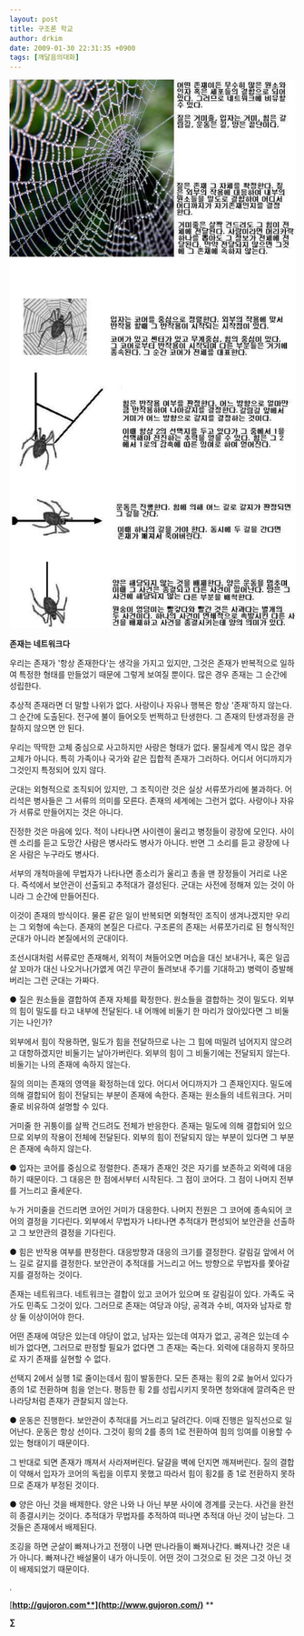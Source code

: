 ```yaml
---
layout: post
title: 구조론 학교
author: drkim
date: 2009-01-30 22:31:35 +0900
tags: [깨달음의대화]
---
```

![](/files/attach/images/198/345/013/11.JPG)  
  

  






**존재는 네트워크다**

우리는 존재가 '항상 존재한다'는 생각을 가지고 있지만, 그것은 존재가 반복적으로 일하여 특정한 형태를 만들었기 때문에 그렇게 보여질 뿐이다. 많은 경우 존재는 그 순간에 성립한다. 

추상적 존재라면 더 말할 나위가 없다. 사랑이나 자유나 행복은 항상 '존재'하지 않는다. 그 순간에 도출된다. 전구에 불이 들어오듯 번쩍하고 탄생한다. 그 존재의 탄생과정을 관찰하지 않으면 안 된다.

우리는 딱딱한 고체 중심으로 사고하지만 사랑은 형태가 없다. 물질세계 역시 많은 경우 고체가 아니다. 특히 가족이나 국가와 같은 집합적 존재가 그러하다. 어디서 어디까지가 그것인지 특정되어 있지 않다.

군대는 외형적으로 조직되어 있지만, 그 조직이란 것은 실상 서류쪼가리에 불과하다. 어리석은 병사들은 그 서류의 의미를 모른다. 존재의 세계에는 그런거 없다. 사랑이나 자유가 서류로 만들어지는 것은 아니다. 

진정한 것은 마음에 있다. 적이 나타나면 사이렌이 울리고 병정들이 광장에 모인다. 사이렌 소리를 듣고 도망간 사람은 병사라도 병사가 아니다. 반면 그 소리를 듣고 광장에 나온 사람은 누구라도 병사다. 

서부의 개척마을에 무법자가 나타나면 종소리가 울리고 총을 맨 장정들이 거리로 나온다. 즉석에서 보안관이 선출되고 추적대가 결성된다. 군대는 사전에 정해져 있는 것이 아니라 그 순간에 만들어진다. 

이것이 존재의 방식이다. 물론 같은 일이 반복되면 외형적인 조직이 생겨나겠지만 우리는 그 외형에 속는다. 존재의 본질은 다르다. 구조론의 존재는 서류쪼가리로 된 형식적인 군대가 아니라 본질에서의 군대이다. 

조선시대처럼 서류로만 존재해서, 외적이 쳐들어오면 머습을 대신 보내거나, 혹은 일곱살 꼬마가 대신 나오거나(가엾게 여긴 무관이 돌려보내 주기를 기대하고) 병력이 증발해 버리는 그런 군대는 가짜다.

● 질은 원소들을 결합하여 존재 자체를 확정한다. 원소들을 결합하는 것이 밀도다. 외부의 힘이 밀도를 타고 내부에 전달된다. 내 어깨에 비둘기 한 마리가 앉아있다면 그 비둘기는 나인가?

외부에서 힘이 작용하면, 밀도가 힘을 전달하므로 나는 그 힘에 떠밀려 넘어지지 않으려고 대항하겠지만 비둘기는 날아가버린다. 외부의 힘이 그 비둘기에는 전달되지 않는다. 비둘기는 나의 존재에 속하지 않는다. 

질의 의미는 존재의 영역을 확정하는데 있다. 어디서 어디까지가 그 존재인지다. 밀도에 의해 결합되어 힘이 전달되는 부분이 존재에 속한다. 존재는 원소들의 네트워크다. 거미줄로 비유하여 설명할 수 있다.

거미줄 한 귀퉁이를 살짝 건드려도 전체가 반응한다. 존재는 밀도에 의해 결합되어 있으므로 외부의 작용이 전체에 전달된다. 외부의 힘이 전달되지 않는 부분이 있다면 그 부분은 존재에 속하지 않는다.

● 입자는 코어를 중심으로 정렬한다. 존재가 존재인 것은 자기를 보존하고 외력에 대응하기 때문이다. 그 대응은 한 점에서부터 시작된다. 그 점이 코어다. 그 점이 나머지 전부를 거느리고 줄세운다.

누가 거미줄을 건드리면 코어인 거미가 대응한다. 나머지 전원은 그 코어에 종속되어 코어의 결정을 기다린다. 외부에서 무법자가 나타나면 추적대가 편성되어 보안관을 선출하고 그 보안관의 결정을 기다린다.

● 힘은 반작용 여부를 판정한다. 대응방향과 대응의 크기를 결정한다. 갈림길 앞에서 어느 길로 갈지를 결정한다. 보안관이 추적대를 거느리고 어느 방향으로 무법자를 쫓아갈지를 결정하는 것이다. 

존재는 네트워크다. 네트워크는 결합이 있고 코어가 있으며 또 갈림길이 있다. 가족도 국가도 민족도 그것이 있다. 그러므로 존재는 여당과 야당, 공격과 수비, 여자와 남자로 항상 둘 이상이어야 한다.

어떤 존재에 여당은 있는데 야당이 없고, 남자는 있는데 여자가 없고, 공격은 있는데 수비가 없다면, 그러므로 판정할 필요가 없다면 그 존재는 죽는다. 외력에 대응하지 못하므로 자기 존재를 실현할 수 없다. 

선택지 2에서 실행 1로 줄이는데서 힘이 발동한다. 모든 존재는 횡의 2로 늘어서 있다가 종의 1로 전환하며 힘을 얻는다. 평등한 횡 2를 성립시키지 못하면 청와대에 깔려죽은 딴나라당처럼 존재가 관찰되지 않는다.

● 운동은 진행한다. 보안관이 추적대를 거느리고 달려간다. 이때 진행은 일직선으로 일어난다. 운동은 항상 선이다. 그것이 횡의 2를 종의 1로 전환하여 힘의 잉여를 이용할 수 있는 형태이기 때문이다. 

그 반대로 되면 존재가 깨져서 사라져버린다. 달걀을 벽에 던지면 깨져버린다. 질의 결합이 약해서 입자가 코어의 독립을 이루지 못했고 따라서 힘이 횡2를 종 1로 전환하지 못하므로 존재가 부정된 것이다.

● 양은 아닌 것을 배제한다. 양은 나와 나 아닌 부분 사이에 경계를 긋는다. 사건을 완전히 종결시키는 것이다. 추적대가 무법자를 추적하여 떠나면 추적대 아닌 것이 남는다. 그것들은 존재에서 배제된다.

조깅을 하면 군살이 빠져나가고 전쟁이 나면 딴나라들이 빠져나간다. 빠져나간 것은 내가 아니다. 빠져나간 배설물이 내가 아니듯이. 어떤 것이 그것으로 된 것은 그것 아닌 것이 배제되었기 때문이다.



.

[**http://gujoron.com**](http://www.gujoron.com/)** 
**

**∑**
